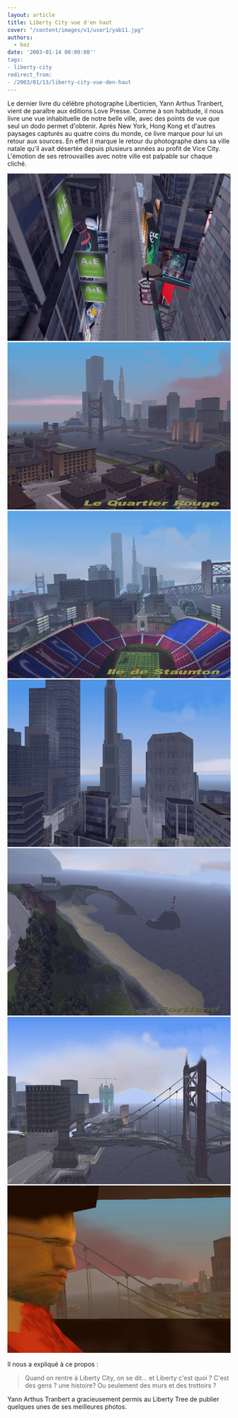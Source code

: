 ```yaml
---
layout: article
title: Liberty City vue d'en haut
cover: "/content/images/v1/user1/yab11.jpg"
authors:
  - baz
date: '2003-01-14 00:00:00''
tags:
- liberty-city
redirect_from:
- /2003/01/13/liberty-city-vue-den-haut
---
```


Le dernier livre du célèbre photographe Liberticien, Yann Arthus Tranbert, vient de paraître aux éditions Love Presse. Comme à son habitude, il nous livre une vue inhabituelle de notre belle ville, avec des points de vue que seul un dodo permet d'obtenir. Après New York, Hong Kong et d'autres paysages capturés au quatre coins du monde, ce livre marque pour lui un retour aux sources. En effet il marque le retour du photographe dans sa ville natale qu'il avait désertée depuis plusieurs années au profit de Vice City. L'émotion de ses retrouvailles avec notre ville est palpable sur chaque cliché.

![](/content/images/v1/user1/yab15.jpg)
![](/content/images/v1/user1/yab18.jpg)
![](/content/images/v1/user1/yab3.jpg)
![](/content/images/v1/user1/yab5.jpg)
![](/content/images/v1/user1/yab6.jpg)
![](/content/images/v1/user1/yab8.jpg)
![](/content/images/v1/user1/yab16.jpg)

Il nous a expliqué à ce propos :

> Quand on rentre à Liberty City, on se dit... et Liberty c'est quoi ? C'est des gens ? une histoire? Ou seulement des murs et des trottoirs ?

Yann Arthus Tranbert a gracieusement permis au Liberty Tree de publier quelques unes de ses meilleures photos.